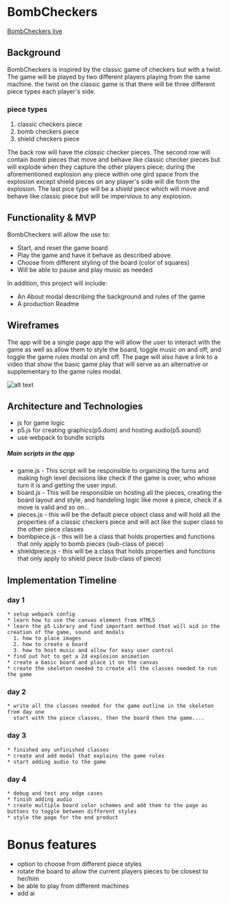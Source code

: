 # BombCheckers
  [BombCheckers live]()

## Background
  BombCheckers is inspired by the classic game of checkers but with a twist. The game will be played by two different players playing from the same machine. the twist on the classic game is that there will be three different piece types each player's side.  

### piece types
  1. classic checkers piece
  2. bomb checkers piece
  3. shield checkers piece

  The back row will have the *classic* checker pieces. The second row will contain *bomb* pieces that move and behave like classic checker pieces but will explode when they capture the other players piece; during the aforementioned explosion any piece within one gird space from the explosion except shield pieces on any player's side will die form the explosion. The last pice type will be a *shield* piece which will move  and behave like classic piece but will be impervious to any explosion.

## Functionality & MVP

  BombCheckers will allow the use  to:

  * Start, and reset the game board
  * Play the game and have it behave as described above
  * Choose from different styling of the board (color of squares)
  * Will be able to pause and play music as needed

  In addition, this project will include:

  * An About modal describing the background and rules of the game
  * A production Readme


## Wireframes
  The app will be a single page app the will allow the user to interact with the game as well as allow them to style the board, toggle music on and off, and toggle the game rules modal on and off. The page will also have a link to a video that show the basic game play that will serve as an alternative or supplementary to the game rules modal.

![alt text](https://github.com/bkargaw/BombCheckers/blob/master/asset/BombChecker.png)

## Architecture and Technologies
  * js for game logic
  * p5.js for creating graphics(p5.dom) and hosting audio(p5.sound)
  * use webpack to bundle scripts
##### Main scripts in the app
  * game.js  - This script will be responsible to organizing the turns and making high level decisions like check if the game is over, who whose turn it is  and getting the user input.
  * board.js - This will be responsible on hosting all the pieces, creating the board layout and style, and handeling logic like move a piece, check if a move is valid and so on...
  * pieces.js - this will be the default piece object class and will hold all the properties of a classic checkers piece and will act like the super class to the other piece classes
  * bombpiece.js - this will be a class that holds properties and functions that only apply to bomb pieces (sub-class of piece)
  * shieldpiece.js - this will be a class that holds properties and functions that only apply to shield piece (sub-class of piece)

## Implementation Timeline

### day 1
    * setup webpack config
    * learn how to use the canvas element from HTML5
    * learn the p5 Library and find important method that will aid in the creation of the game, sound and modals  
      1. how to place images
      2. how to create a board
      3. how to host music and allow for easy user control
    * find out hot to get a 2d explosion animation
    * create a basic board and place it on the canvas
    * create the skeleton needed to create all the classes needed to run the game

### day 2
    * write all the classes needed for the game outline in the skeleton from day one
      start with the piece classes, then the board then the game....
### day 3
    * finished any unfinished classes
    * create and add modal that explains the game rules
    * start adding audio to the game
### day 4
    * debug and test any edge cases
    * finish adding audio
    * create multiple board color schemes and add them to the page as buttons to toggle between different styles
    * style the page for the end product

# Bonus features
  * option to choose from different piece styles
  * rotate the board to allow the current players pieces to be closest to her/him
  * be able to play from different machines
  * add ai
